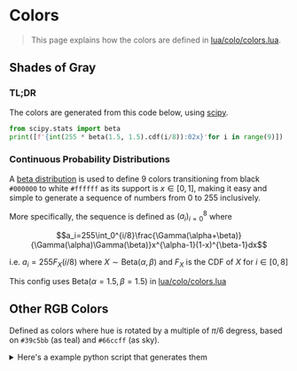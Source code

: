 # Colors
> This page explains how the colors are defined in [lua/colo/colors.lua](../lua/colo/colors.lua).

## Shades of Gray

### TL;DR

The colors are generated from this code below, using [scipy](https://pypi.org/project/scipy/).

```py
from scipy.stats import beta
print([f'{int(255 * beta(1.5, 1.5).cdf(i/8)):02x}'for i in range(9)])
```

### Continuous Probability Distributions

A [beta distribution](https://en.wikipedia.org/wiki/Beta_distribution) is used to define 9 colors transitioning from black `#000000` to white `#ffffff` as its support is $x\in[0,1]$, making it easy and simple to generate a sequence of numbers from $0$ to $255$ inclusively.

More specifically, the sequence is defined as $(a_i)_{i=0}^8$ where

$$a_i=255\int_0^{i/8}\frac{\Gamma(\alpha+\beta)}{\Gamma(\alpha)\Gamma(\beta)}x^{\alpha-1}(1-x)^{\beta-1}dx$$


i.e. $a_i=255F_X(i/8)$ where $X\sim\textrm{Beta}(\alpha,\beta)$ and $F_X$ is the CDF of $X$ for $i\in[0,8]$

This config uses $\textrm{Beta}(\alpha=1.5,\beta=1.5)$ in [lua/colo/colors.lua](../lua/colo/colors.lua)


## Other RGB Colors

Defined as colors where hue is rotated by a multiple of $\pi/6$ degress, based on `#39c5bb` (as teal) and `#66ccff` (as sky).

<details><summary>Here's a example python script that generates them</summary>

```py
from colorsys import rgb_to_hls, hls_to_rgb

RGB_MAX = 0xff
teal = rgb_to_hls(*[c / RGB_MAX for c in (0x39, 0xc5, 0xbb)])
sky = rgb_to_hls(*[c / RGB_MAX for c in (0x66, 0xcc, 0xff)])

HLSColor = tuple[float,float,float]

def rotate(color: HLSColor, degree: float) -> HLSColor:
    """rotate hue"""
    return ((color[0] + degree / 360) % 1, color[1], color[2])

def lighten(color: HLSColor, percent: float) -> HLSColor:
    """raise brightness"""
    return (color[0], color[1] + percent, color[2])

colors = {
    'red': rotate(teal, 180),
    'green': rotate(teal, -30),
    'orange': rotate(sky, 180),
    'blue': rotate(teal, 30),
    'indigo': rotate(teal, 60),
    'teal': teal,

    'pink': rotate(sky, 150),
    'lime': rotate(sky, -60),
    'yellow': rotate(sky, -150),
    'sky': sky,
    'purple': lighten(rotate(sky, 60), -1/2),
    'cyan': rotate(sky, -30),
}

for name, hls in colors.items():
    print(name, " = '#" + ''.join(f'{round(c*RGB_MAX):02x}' for c in hls_to_rgb(*hls)) + '",')
```

</details>
